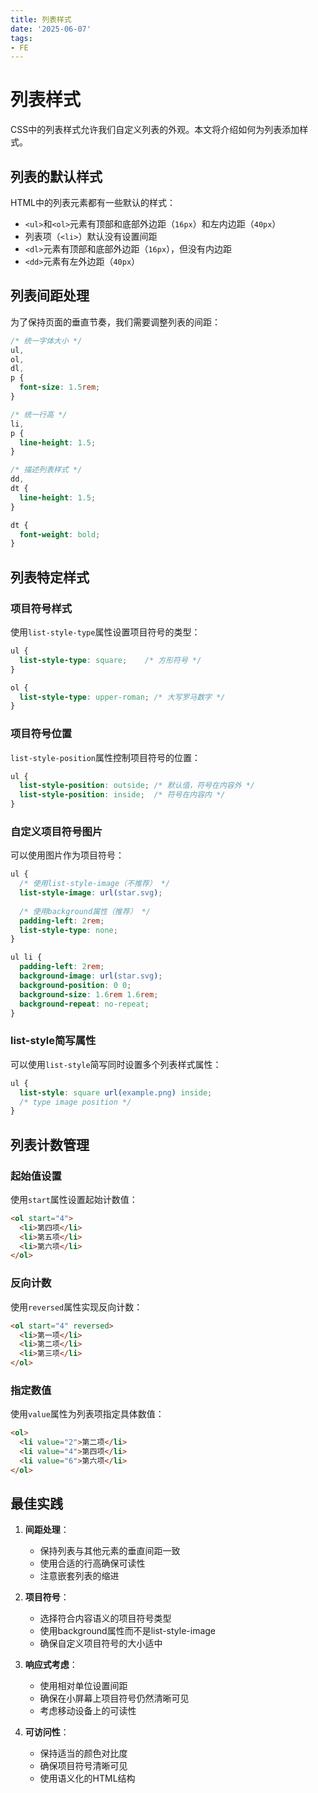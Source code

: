 ```yaml
---
title: 列表样式
date: '2025-06-07'
tags:
- FE
---
```


# 列表样式

CSS中的列表样式允许我们自定义列表的外观。本文将介绍如何为列表添加样式。

## 列表的默认样式

HTML中的列表元素都有一些默认的样式：

- `<ul>`和`<ol>`元素有顶部和底部外边距（`16px`）和左内边距（`40px`）
- 列表项（`<li>`）默认没有设置间距
- `<dl>`元素有顶部和底部外边距（`16px`），但没有内边距
- `<dd>`元素有左外边距（`40px`）

## 列表间距处理

为了保持页面的垂直节奏，我们需要调整列表的间距：

```css
/* 统一字体大小 */
ul,
ol,
dl,
p {
  font-size: 1.5rem;
}

/* 统一行高 */
li,
p {
  line-height: 1.5;
}

/* 描述列表样式 */
dd,
dt {
  line-height: 1.5;
}

dt {
  font-weight: bold;
}
```

## 列表特定样式

### 项目符号样式

使用`list-style-type`属性设置项目符号的类型：

```css
ul {
  list-style-type: square;    /* 方形符号 */
}

ol {
  list-style-type: upper-roman; /* 大写罗马数字 */
}
```

### 项目符号位置

`list-style-position`属性控制项目符号的位置：

```css
ul {
  list-style-position: outside; /* 默认值，符号在内容外 */
  list-style-position: inside;  /* 符号在内容内 */
}
```

### 自定义项目符号图片

可以使用图片作为项目符号：

```css
ul {
  /* 使用list-style-image（不推荐） */
  list-style-image: url(star.svg);
  
  /* 使用background属性（推荐） */
  padding-left: 2rem;
  list-style-type: none;
}

ul li {
  padding-left: 2rem;
  background-image: url(star.svg);
  background-position: 0 0;
  background-size: 1.6rem 1.6rem;
  background-repeat: no-repeat;
}
```

### list-style简写属性

可以使用`list-style`简写同时设置多个列表样式属性：

```css
ul {
  list-style: square url(example.png) inside;
  /* type image position */
}
```

## 列表计数管理

### 起始值设置

使用`start`属性设置起始计数值：

```html
<ol start="4">
  <li>第四项</li>
  <li>第五项</li>
  <li>第六项</li>
</ol>
```

### 反向计数

使用`reversed`属性实现反向计数：

```html
<ol start="4" reversed>
  <li>第一项</li>
  <li>第二项</li>
  <li>第三项</li>
</ol>
```

### 指定数值

使用`value`属性为列表项指定具体数值：

```html
<ol>
  <li value="2">第二项</li>
  <li value="4">第四项</li>
  <li value="6">第六项</li>
</ol>
```

## 最佳实践

1. **间距处理**：
   - 保持列表与其他元素的垂直间距一致
   - 使用合适的行高确保可读性
   - 注意嵌套列表的缩进

2. **项目符号**：
   - 选择符合内容语义的项目符号类型
   - 使用background属性而不是list-style-image
   - 确保自定义项目符号的大小适中

3. **响应式考虑**：
   - 使用相对单位设置间距
   - 确保在小屏幕上项目符号仍然清晰可见
   - 考虑移动设备上的可读性

4. **可访问性**：
   - 保持适当的颜色对比度
   - 确保项目符号清晰可见
   - 使用语义化的HTML结构
